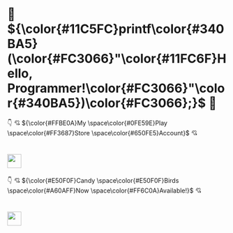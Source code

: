 # :space_invader: ${\color{#11C5FC}printf\color{#340BA5}(\color{#FC3066}"\color{#11FC6F}Hello, Programmer!\color{#FC3066}"\color{#340BA5})\color{#FC3066};}$ :space_invader:

:point_down: :cupid: ${\color{#FFBE0A}My \space\color{#0FE59E}Play \space\color{#FF3687}Store \space\color{#650FE5}Account}$ :cupid: 
# [<img alt="" width="32" height="32" img src="https://i1.wp.com/9to5google.com/wp-content/uploads/sites/4/2022/07/current-google-play-icon.jpg" />](https://play.google.com/store/apps/dev?id=7530952113254800524)

:point_down: :cupid: ${\color{#E50F0F}Candy \space\color{#E50F0F}Birds \space\color{#A60AFF}Now \space\color{#FF6C0A}Available!}$ :cupid:
# [<img alt="" width="32" height="32" img src="https://play-lh.googleusercontent.com/4lTqUnHH1IG3y9g6MdgrVteqWK5U_MELyQdMeMS7fYMPD1t4dsldhsJ-Qp9XnB-31BVZ=w240-h480-rw" />](https://play.google.com/store/apps/details?id=com.UniversalGameStudios.CandyBirdsHalloweenSpecial) 
